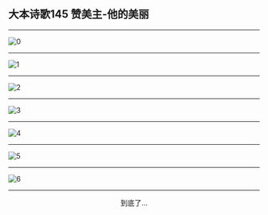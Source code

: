 
## 大本诗歌145 赞美主-他的美丽
        
<div id="aplayer0"></div>

<div id="aplayer1"></div>

<div id="aplayer2"></div>

---

<img alt="0" data-original="https://cdn.jsdelivr.net/gh/k34869/shi/data/d0140/0">

---

<img alt="1" data-original="https://cdn.jsdelivr.net/gh/k34869/shi/data/d0140/1">

---

<img alt="2" data-original="https://cdn.jsdelivr.net/gh/k34869/shi/data/d0140/2">

---

<img alt="3" data-original="https://cdn.jsdelivr.net/gh/k34869/shi/data/d0140/3">

---

<img alt="4" data-original="https://cdn.jsdelivr.net/gh/k34869/shi/data/d0140/4">

---

<img alt="5" data-original="https://cdn.jsdelivr.net/gh/k34869/shi/data/d0140/5">

---

<img alt="6" data-original="https://cdn.jsdelivr.net/gh/k34869/shi/data/d0140/6">

---

<p style="text-align: center">到底了...</p>

<script src="/js/dist-view.js"></script>

<script>
MAIN.id = 'd0140';
        
const ap0 = new APlayer({
    container: document.getElementById('aplayer0'),
    volume: 1,
    loop: 'none',
    preload: 'none',
    audio: [{
        name: 'D145.mp3',
        artist: '大本诗歌',
        url: 'https://res.wx.qq.com/voice/getvoice?mediaid=MzI0NTk3MDM5M18yMjQ3NTE5NzA3',
        cover: '/favicon'
    }]
});
const ap1 = new APlayer({
    container: document.getElementById('aplayer1'),
    volume: 1,
    loop: 'none',
    preload: 'none',
    audio: [{
        name: 'D145第一节领唱.mp3',
        artist: '大本诗歌',
        url: 'https://res.wx.qq.com/voice/getvoice?mediaid=MzI0NTk3MDM5M18yMjQ3NTE5NzA4',
        cover: '/favicon'
    }]
});
const ap2 = new APlayer({
    container: document.getElementById('aplayer2'),
    volume: 1,
    loop: 'none',
    preload: 'none',
    audio: [{
        name: 'D145教唱版.mp3',
        artist: '大本诗歌',
        url: 'https://res.wx.qq.com/voice/getvoice?mediaid=MzI0NTk3MDM5M18yMjQ3NTE5NzA5',
        cover: '/favicon'
    }]
});
</script>
